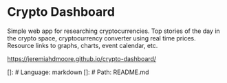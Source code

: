# Crypto Dashboard
<p>Simple web app for researching cryptocurrencies. Top stories of the day in the crypto space, cryptocurrency converter using real time prices. Resource links to graphs, charts, event calendar, etc.</p>

https://jeremiahdmoore.github.io/crypto-dashboard/

[]: # Language: markdown
[]: # Path: README.md